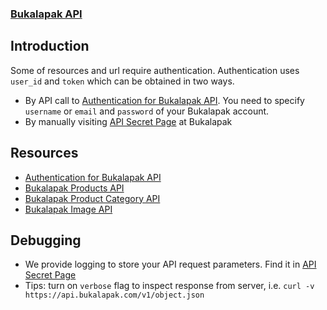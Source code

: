 ### [Bukalapak API](README.md)

## Introduction

Some of resources and url require authentication.
Authentication uses `user_id` and `token` which can be obtained in two ways.
+ By API call to [Authentication for Bukalapak API](authenticate.md#authentication-for-bukalapak-api).
  You need to specify `username` or `email` and `password` of your Bukalapak account.
+ By manually visiting [API Secret Page](https://www.bukalapak.com/users/api_secret) at Bukalapak

## Resources
+ [Authentication for Bukalapak API](authenticate.md#-home)
+ [Bukalapak Products API](products.md#-home)
+ [Bukalapak Product Category API](categories.md#-home)
+ [Bukalapak Image API](images.md#-home)

## Debugging
+ We provide logging to store your API request parameters. Find it in [API Secret Page](https://www.bukalapak.com/users/api_secret)
+ Tips: turn on `verbose` flag to inspect response from server, i.e. `curl -v https://api.bukalapak.com/v1/object.json`